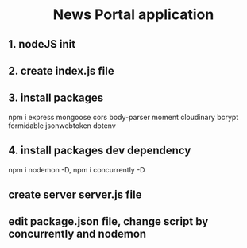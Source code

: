 <h1 align="center">News Portal application</h1>

## 1. nodeJS init

## 2. create index.js file

## 3. install packages

npm i express mongoose cors body-parser moment cloudinary bcrypt formidable
jsonwebtoken dotenv

## 4. install packages dev dependency

npm i nodemon -D, npm i concurrently -D

## create server server.js file

## edit package.json file, change script by concurrently and nodemon

